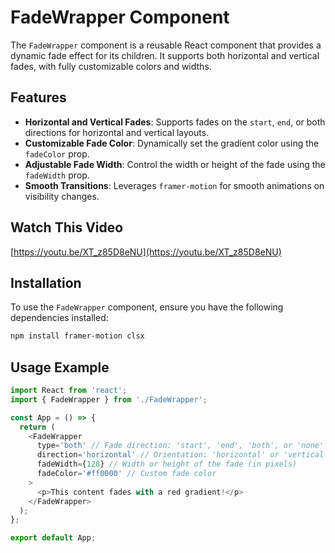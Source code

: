 # FadeWrapper Component

The `FadeWrapper` component is a reusable React component that provides a dynamic fade effect for its children. It supports both horizontal and vertical fades, with fully customizable colors and widths.

## Features

- **Horizontal and Vertical Fades**: Supports fades on the `start`, `end`, or both directions for horizontal and vertical layouts.
- **Customizable Fade Color**: Dynamically set the gradient color using the `fadeColor` prop.
- **Adjustable Fade Width**: Control the width or height of the fade using the `fadeWidth` prop.
- **Smooth Transitions**: Leverages `framer-motion` for smooth animations on visibility changes.

## Watch This Video

[https://youtu.be/XT_z85D8eNU](https://youtu.be/XT_z85D8eNU)

## Installation

To use the `FadeWrapper` component, ensure you have the following dependencies installed:

```bash
npm install framer-motion clsx
```

## Usage Example

```javascript
import React from 'react';
import { FadeWrapper } from './FadeWrapper';

const App = () => {
  return (
    <FadeWrapper
      type='both' // Fade direction: 'start', 'end', 'both', or 'none'
      direction='horizontal' // Orientation: 'horizontal' or 'vertical'
      fadeWidth={128} // Width or height of the fade (in pixels)
      fadeColor='#ff0000' // Custom fade color
    >
      <p>This content fades with a red gradient!</p>
    </FadeWrapper>
  );
};

export default App;
```
